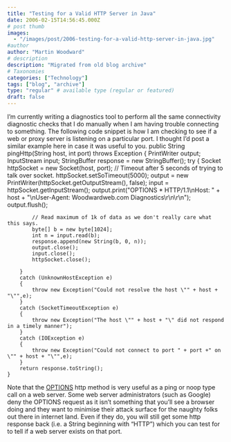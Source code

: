 ```yaml
---
title: "Testing for a Valid HTTP Server in Java"
date: 2006-02-15T14:56:45.000Z
# post thumb
images:
  - "/images/post/2006-testing-for-a-valid-http-server-in-java.jpg"
#author
author: "Martin Woodward"
# description
description: "Migrated from old blog archive"
# Taxonomies
categories: ["Technology"]
tags: ["blog", "archive"]
type: "regular" # available type (regular or featured)
draft: false
---
```


I’m currently writing a diagnostics tool to perform all the same connectivity diagnostic checks that I do manually when I am having trouble connecting to something.  The following code snippet is how I am checking to see if a web or proxy server is listening on a particular port.  I thought I’d post a similar example here in case it was useful to you.
    public String pingHttp(String host, int port) throws Exception 
    { 
        PrintWriter output; 
        InputStream input; 
        StringBuffer response = new StringBuffer(); 
        try 
        { 
            Socket httpSocket = new Socket(host, port); 
            // Timeout after 5 seconds of trying to talk over socket. 
            httpSocket.setSoTimeout(5000); 
            output = new PrintWriter(httpSocket.getOutputStream(), false); 
            input = httpSocket.getInputStream(); 
            output.print("OPTIONS * HTTP/1.1\nHost: " + host + "\nUser-Agent: Woodwardweb.com Diagnostics\r\n\r\n"); 
            output.flush(); 
             
            // Read maximum of 1k of data as we don't really care what this says. 
            byte[] b = new byte[1024]; 
            int n = input.read(b); 
            response.append(new String(b, 0, n)); 
            output.close(); 
            input.close(); 
            httpSocket.close(); 
             
        } 
        catch (UnknownHostException e) 
        { 
            throw new Exception("Could not resolve the host \"" + host + "\"",e); 
        } 
        catch (SocketTimeoutException e) 
        { 
            throw new Exception("The host \"" + host + "\" did not respond in a timely manner"); 
        } 
        catch (IOException e) 
        { 
            throw new Exception("Could not connect to port " + port +" on \"" + host + "\"",e); 
        } 
        return response.toString(); 
    } 

Note that the [OPTIONS](http://www.w3.org/Protocols/rfc2616/rfc2616-sec9.html#sec9.2) http method is very useful as a ping or noop type call on a web server.  Some web server administrators (such as Google) deny the OPTIONS request as it isn’t something that you’ll see a browser doing and they want to minimise their attack surface for the naughty folks out there in internet land.  Even if they do, you will still get some http response back (i.e. a String beginning with “HTTP”) which you can test for to tell if a web server exists on that port.